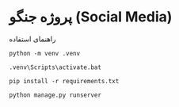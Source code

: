 # پروژه جنگو (Social Media)
راهنمای استفاده

`python -m venv .venv`

`.venv\Scripts\activate.bat`

`pip install -r requirements.txt`

`python manage.py runserver`
